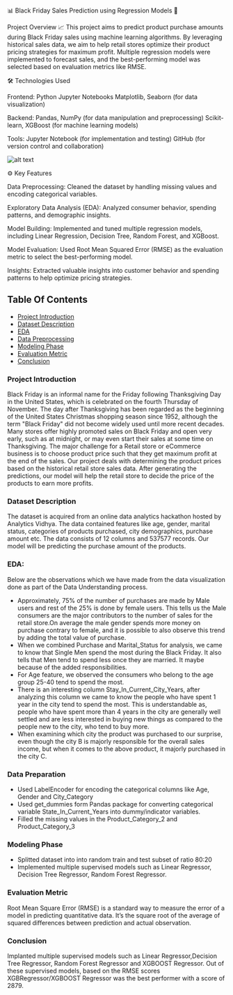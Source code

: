 📊 Black Friday Sales Prediction using Regression Models 🚀

Project Overview 📈
This project aims to predict product purchase amounts during Black Friday sales using machine learning algorithms. By leveraging historical sales data, we aim to help retail stores optimize their product pricing strategies for maximum profit. Multiple regression models were implemented to forecast sales, and the best-performing model was selected based on evaluation metrics like RMSE.

🛠️ Technologies Used

Frontend:
Python
Jupyter Notebooks
Matplotlib, Seaborn (for data visualization)

Backend:
Pandas, NumPy (for data manipulation and preprocessing)
Scikit-learn, XGBoost (for machine learning models)

Tools:
Jupyter Notebook (for implementation and testing)
GitHub (for version control and collaboration)

![alt text](https://searchengineland.com/figz/wp-content/seloads/2014/12/black-friday1-ss-1920.jpg "Black Friday Sales Prediction")

⚙️ Key Features

Data Preprocessing: Cleaned the dataset by handling missing values and encoding categorical variables.

Exploratory Data Analysis (EDA): Analyzed consumer behavior, spending patterns, and demographic insights.

Model Building: Implemented and tuned multiple regression models, including Linear Regression, Decision Tree, Random Forest, and XGBoost.

Model Evaluation: Used Root Mean Squared Error (RMSE) as the evaluation metric to select the best-performing model.

Insights: Extracted valuable insights into customer behavior and spending patterns to help optimize pricing strategies.


## Table Of Contents
  - [Project Introduction](#project-introduction)
  - [Dataset Description](#dataset-description)
  - [EDA](#eda)
  - [Data Preprocessing](#data-preparation)
  - [Modeling Phase](#modeling-phase)
  - [Evaluation Metric](#evaluation-metric)
  - [Conclusion](#conclusion)

### Project Introduction
Black Friday is an informal name for the Friday following Thanksgiving Day in the United States, which is celebrated on the fourth Thursday of November. The day after Thanksgiving has been regarded as the beginning of the United States Christmas shopping season since 1952, although the term "Black Friday" did not become widely used until more recent decades. Many stores offer highly promoted sales on Black Friday and open very early, such as at midnight, or may even start their sales at some time on Thanksgiving. The major challenge for a Retail store or eCommerce business is to choose product price such that they get maximum profit at the end of the sales. Our project deals with determining the product prices based on the historical retail store sales data. After generating the predictions, our model will help the retail store to decide the price of the products to earn more profits.

### Dataset Description
The dataset is acquired from an online data analytics hackathon hosted by Analytics Vidhya. The data contained features like age, gender, marital status, categories of products purchased, city demographics, purchase amount etc. The data consists of 12 columns and 537577 records. Our model will be predicting the purchase amount of the products.

###  EDA:
Below are the observations which we have made from the data visualization done as part of the Data Understanding process.
* Approximately, 75% of the number of purchases are made by Male users and rest of the 25% is done by female users. This tells us the Male consumers are the major contributors to the number of sales for the retail store.On average the male gender spends more money on purchase contrary to female, and it is possible to also observe this trend by adding the total value of purchase.
* When we combined Purchase and Marital_Status for analysis, we came to know that Single Men spend the most during the Black Friday. It also tells that Men tend to spend less once they are married. It maybe because of the added responsibilities.
* For Age feature, we observed the consumers who belong to the age group 25-40 tend to spend the most.
* There is an interesting column Stay_In_Current_City_Years, after analyzing this column we came to know the people who have spent 1 year in the city tend to spend the most. This is understandable as, people who have spent more than 4 years in the city are generally well settled and are less interested in buying new things as compared to the people new to the city, who tend to buy more.
* When examining which city the product was purchased to our surprise, even though the city B is majorly responsible for the overall sales income, but when it comes to the above product, it majorly purchased in the city C.

### Data Preparation
* Used LabelEncoder for encoding the categorical columns like Age, Gender and City_Category
* Used get_dummies form Pandas package for converting categorical variable State_In_Current_Years into dummy/indicator variables.
* Filled the missing values in the Product_Category_2 and Product_Category_3

### Modeling Phase
- Splitted dataset into into random train and test subset of ratio 80:20
- Implemented multiple supervised models such as Linear Regressor, Decision Tree Regressor, Random Forest Regressor.

### Evaluation Metric
Root Mean Square Error (RMSE) is a standard way to measure the error of a model in predicting quantitative data. It’s the square root of the average of squared differences between prediction and actual observation.

### Conclusion
Implanted multiple supervised models such as Linear Regressor,Decision Tree Regressor, Random Forest Regressor and XGBOOST Regressor. Out of these supervised models, based on the RMSE scores XGBRegressor/XGBOOST Regressor was the best performer with a score of 2879.

